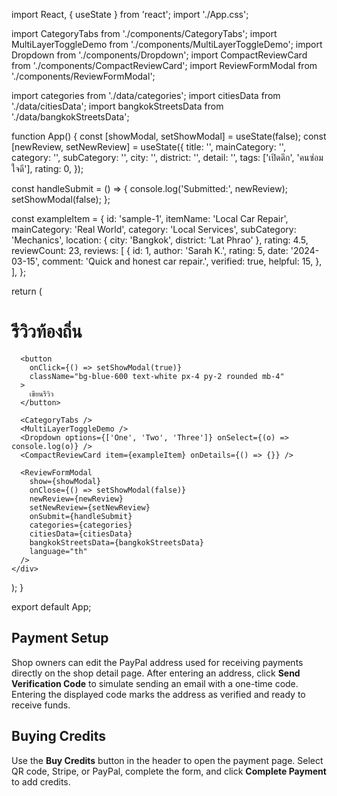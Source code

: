 import React, { useState } from 'react';
import './App.css';

import CategoryTabs from './components/CategoryTabs';
import MultiLayerToggleDemo from './components/MultiLayerToggleDemo';
import Dropdown from './components/Dropdown';
import CompactReviewCard from './components/CompactReviewCard';
import ReviewFormModal from './components/ReviewFormModal';

import categories from './data/categories';
import citiesData from './data/citiesData';
import bangkokStreetsData from './data/bangkokStreetsData';

function App() {
  const [showModal, setShowModal] = useState(false);
  const [newReview, setNewReview] = useState({
    title: '',
    mainCategory: '',
    category: '',
    subCategory: '',
    city: '',
    district: '',
    detail: '',
    tags: ['เปิดดึก', 'คนซ่อมใจดี'],
    rating: 0,
  });

  const handleSubmit = () => {
    console.log('Submitted:', newReview);
    setShowModal(false);
  };

  const exampleItem = {
    id: 'sample-1',
    itemName: 'Local Car Repair',
    mainCategory: 'Real World',
    category: 'Local Services',
    subCategory: 'Mechanics',
    location: { city: 'Bangkok', district: 'Lat Phrao' },
    rating: 4.5,
    reviewCount: 23,
    reviews: [
      {
        id: 1,
        author: 'Sarah K.',
        rating: 5,
        date: '2024-03-15',
        comment: 'Quick and honest car repair.',
        verified: true,
        helpful: 15,
      },
    ],
  };

  return (
    <div className="App p-4">
      <h1 className="text-xl font-bold mb-4">รีวิวท้องถิ่น</h1>

      <button
        onClick={() => setShowModal(true)}
        className="bg-blue-600 text-white px-4 py-2 rounded mb-4"
      >
        เขียนรีวิว
      </button>

      <CategoryTabs />
      <MultiLayerToggleDemo />
      <Dropdown options={['One', 'Two', 'Three']} onSelect={(o) => console.log(o)} />
      <CompactReviewCard item={exampleItem} onDetails={() => {}} />

      <ReviewFormModal
        show={showModal}
        onClose={() => setShowModal(false)}
        newReview={newReview}
        setNewReview={setNewReview}
        onSubmit={handleSubmit}
        categories={categories}
        citiesData={citiesData}
        bangkokStreetsData={bangkokStreetsData}
        language="th"
      />
    </div>
  );
}

export default App;

## Payment Setup

Shop owners can edit the PayPal address used for receiving payments directly on the shop detail page. After entering an address, click **Send Verification Code** to simulate sending an email with a one-time code. Entering the displayed code marks the address as verified and ready to receive funds.
## Buying Credits

Use the **Buy Credits** button in the header to open the payment page. Select QR code, Stripe, or PayPal, complete the form, and click **Complete Payment** to add credits.
